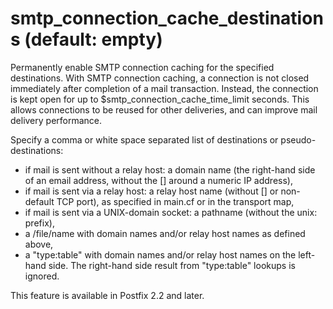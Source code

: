# smtp_connection_cache_destinations (default: empty)
 Permanently enable SMTP connection caching for the specified
destinations. With SMTP connection caching, a connection is not
closed immediately after completion of a mail transaction. Instead,
the connection is kept open for up to $smtp\_connection\_cache\_time\_limit
seconds. This allows connections to be reused for other deliveries,
and can improve mail delivery performance. 


 Specify a comma or white space separated list of destinations
or pseudo-destinations: 


* if mail is sent without a relay host: a domain name (the
right-hand side of an email address, without the [] around a numeric
IP address),
* if mail is sent via a relay host: a relay host name (without
[] or non-default TCP port), as specified in main.cf or in the
transport map,
* if mail is sent via a UNIX-domain socket: a pathname (without
the unix: prefix),
* a /file/name with domain names and/or relay host names as
defined above,
* a "type:table" with domain names and/or relay host names on
the left-hand side. The right-hand side result from "type:table"
lookups is ignored.


 This feature is available in Postfix 2.2 and later. 


